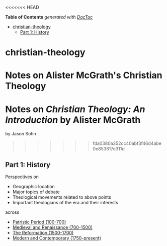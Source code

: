 <<<<<<< HEAD
<!-- START doctoc generated TOC please keep comment here to allow auto update -->
<!-- DON'T EDIT THIS SECTION, INSTEAD RE-RUN doctoc TO UPDATE -->
**Table of Contents**  *generated with [DocToc](https://github.com/thlorenz/doctoc)*

- [christian-theology](#christian-theology)
  - [Part 1: History](#part-1-history)

<!-- END doctoc generated TOC please keep comment here to allow auto update -->

# christian-theology
Notes on Alister McGrath's Christian Theology
=======
# Notes on *Christian Theology: An Introduction* by Alister McGrath

by Jason Sohn
>>>>>>> fda0380a352cc40abf3f46d4abe0e853817e311d

## Part 1: History

Perspectives on

+ Geographic location
+ Major topics of debate
+ Theological movements related to above points
+ Important theologians of the era and their interests

across 

+ [Patristic Period (100-700)](ch01.md)
+ [Medieval and Renaissance (700-1500)](ch02.md)
+ [The Reformation (1500-1700)](ch03.md)
+ [Modern and Contemporary (1750-present)](ch04.md)

